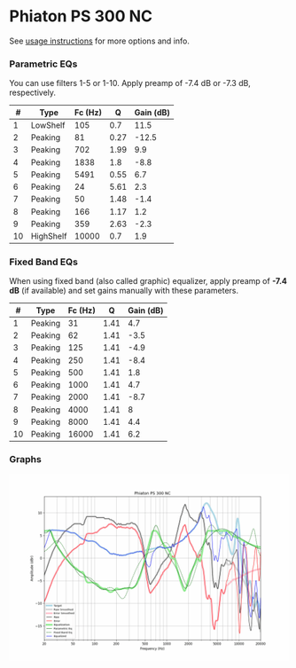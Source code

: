 # Phiaton PS 300 NC
See [usage instructions](https://github.com/jaakkopasanen/AutoEq#usage) for more options and info.

### Parametric EQs
You can use filters 1-5 or 1-10. Apply preamp of -7.4 dB or -7.3 dB, respectively.

|   # | Type      |   Fc (Hz) |    Q |   Gain (dB) |
|-----|-----------|-----------|------|-------------|
|   1 | LowShelf  |       105 | 0.7  |        11.5 |
|   2 | Peaking   |        81 | 0.27 |       -12.5 |
|   3 | Peaking   |       702 | 1.99 |         9.9 |
|   4 | Peaking   |      1838 | 1.8  |        -8.8 |
|   5 | Peaking   |      5491 | 0.55 |         6.7 |
|   6 | Peaking   |        24 | 5.61 |         2.3 |
|   7 | Peaking   |        50 | 1.48 |        -1.4 |
|   8 | Peaking   |       166 | 1.17 |         1.2 |
|   9 | Peaking   |       359 | 2.63 |        -2.3 |
|  10 | HighShelf |     10000 | 0.7  |         1.9 |

### Fixed Band EQs
When using fixed band (also called graphic) equalizer, apply preamp of **-7.4 dB** (if available) and set gains manually with these parameters.

|   # | Type    |   Fc (Hz) |    Q |   Gain (dB) |
|-----|---------|-----------|------|-------------|
|   1 | Peaking |        31 | 1.41 |         4.7 |
|   2 | Peaking |        62 | 1.41 |        -3.5 |
|   3 | Peaking |       125 | 1.41 |        -4.9 |
|   4 | Peaking |       250 | 1.41 |        -8.4 |
|   5 | Peaking |       500 | 1.41 |         1.8 |
|   6 | Peaking |      1000 | 1.41 |         4.7 |
|   7 | Peaking |      2000 | 1.41 |        -8.7 |
|   8 | Peaking |      4000 | 1.41 |         8   |
|   9 | Peaking |      8000 | 1.41 |         4.4 |
|  10 | Peaking |     16000 | 1.41 |         6.2 |

### Graphs
![](./Phiaton%20PS%20300%20NC.png)

